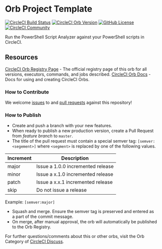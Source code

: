 # Orb Project Template

[![CircleCI Build Status](https://circleci.com/gh/CircleCI-Public/psscriptanalyzer-orb.svg?style=shield "CircleCI Build Status")](https://circleci.com/gh/CircleCI-Public/psscriptanalyzer-orb)
[![CircleCI Orb Version](https://badges.circleci.com/orbs/circleci/psscriptanalyzer.svg)](https://circleci.com/orbs/registry/orb/circleci/psscriptanalyzer)
[![GitHub License](https://img.shields.io/badge/license-MIT-lightgrey.svg)](https://raw.githubusercontent.com/CircleCI-Public/psscriptanalyzer-orb/master/LICENSE)
[![CircleCI Community](https://img.shields.io/badge/community-CircleCI%20Discuss-343434.svg)](https://discuss.circleci.com/c/ecosystem/orbs)


Run the PowerShell Script Analyzer against your PowerShell scripts in CircleCI.

## Resources

[CircleCI Orb Registry Page](https://circleci.com/orbs/registry/orb/circleci/psscriptanalyzer-orb) - The official registry page of this orb for all versions, executors, commands, and jobs described.
[CircleCI Orb Docs](https://circleci.com/docs/2.0/orb-intro/#section=configuration) - Docs for using and creating CircleCI Orbs.

### How to Contribute

We welcome [issues](https://github.com/CircleCI-Public/psscriptanalyzer-orb/issues) to and [pull requests](https://github.com/CircleCI-Public/psscriptanalyzer-orb/pulls) against this repository!

### How to Publish
* Create and push a branch with your new features.
* When ready to publish a new production version, create a Pull Request from _feature branch_ to `master`.
* The title of the pull request must contain a special semver tag: `[semver:<segement>]` where `<segment>` is replaced by one of the following values.

| Increment | Description|
| ----------| -----------|
| major     | Issue a 1.0.0 incremented release|
| minor     | Issue a x.1.0 incremented release|
| patch     | Issue a x.x.1 incremented release|
| skip      | Do not issue a release|

Example: `[semver:major]`

* Squash and merge. Ensure the semver tag is preserved and entered as a part of the commit message.
* On merge, after manual approval, the orb will automatically be published to the Orb Registry.


For further questions/comments about this or other orbs, visit the Orb Category of [CircleCI Discuss](https://discuss.circleci.com/c/orbs).

